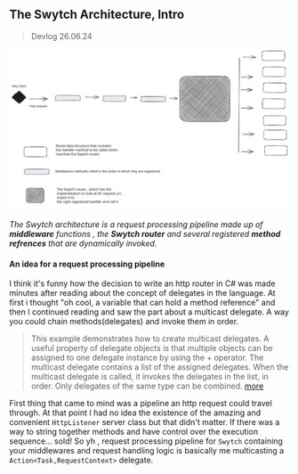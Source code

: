 
## The Swytch Architecture, Intro
> Devlog 26.06.24

<div align='left'>
  <img  src="Notes/swytch-arch.svg" alt="alt text" width="600">
</div>




*The Swytch architecture is a request processing pipeline made up of **middleware** functions , the
**Swytch router** and several registered **method refrences** that are dynamically invoked.*

#### An idea for a request processing pipeline

I think it's funny how the decision to write an http router in C# was made minutes after reading about the 
concept of delegates in the language. At first i thought "oh cool, a variable that can hold a method reference" and 
then I continued reading and saw the part about a multicast delegate.
A way you could chain methods(delegates) and invoke them in order. 
>This example demonstrates how to create multicast delegates.
> A useful property of delegate objects is that multiple objects can be assigned to one delegate instance by using the + operator. 
> The multicast delegate contains a list of the assigned delegates.
> When the multicast delegate is called, it invokes the delegates in the list, in order. Only delegates of the same type can be combined.
[more](https://learn.microsoft.com/en-us/dotnet/csharp/programming-guide/delegates/how-to-combine-delegates-multicast-delegates)

First thing that came to mind was a pipeline an http request could travel through. At that point I had
no idea the existence of the amazing and convenient `HttpListener` server class but that didn't matter. If there was a
way to string together methods and have control over the execution sequence... sold! 
So yh , request processing pipeline for `Swytch` containing your middlewares and request handling logic
is basically me multicasting a `Action<Task,RequestContext>` delegate.
